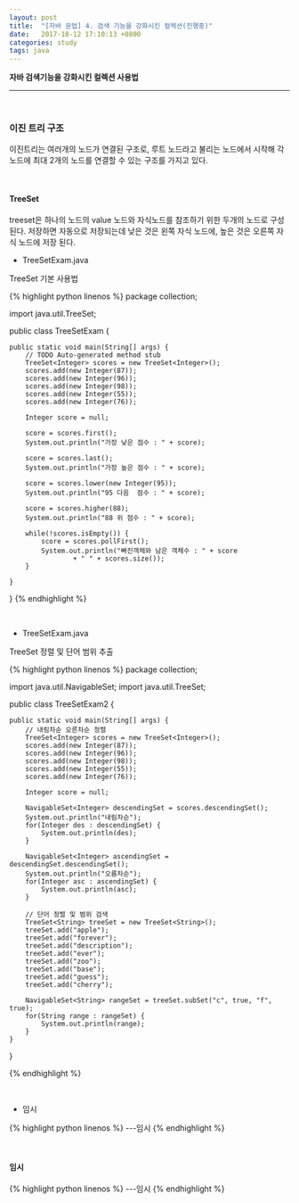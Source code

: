```yaml
---
layout: post
title:  "[자바 문법] 4. 검색 기능을 강화시킨 컬렉션(진행중)"
date:   2017-10-12 17:10:13 +0800
categories: study
tags: java
---
```


**자바 검색기능을 강화시킨 컬렉션 사용법** 

---

<br>

### 이진 트리 구조

이진트리는 여러개의 노드가 연결된 구조로, 루트 노드라고 불리는 노드에서 시작해 각 노드에 최대 2개의 노드를 연결할 수 있는 구조를 가지고 있다.

<br>

#### TreeSet

treeset은 하나의 노드의 value 노드와 자식노드를 참조하기 위한 두개의 노드로 구성된다. 저장하면 자동으로 저장되는데 낮은 것은 왼쪽 자식 노드에, 높은 것은 오른쪽 자식 노드에 저장 된다. 

* TreeSetExam.java

TreeSet 기본 사용법

{% highlight python linenos %}
package collection;

import java.util.TreeSet;

public class TreeSetExam {

	public static void main(String[] args) {
		// TODO Auto-generated method stub
		TreeSet<Integer> scores = new TreeSet<Integer>();
		scores.add(new Integer(87));
		scores.add(new Integer(96));
		scores.add(new Integer(98));
		scores.add(new Integer(55));
		scores.add(new Integer(76));
		
		Integer score = null;
		
		score = scores.first();
		System.out.println("가장 낮은 점수 : " + score);
		
		score = scores.last();
		System.out.println("가장 높은 점수 : " + score);
		
		score = scores.lower(new Integer(95));
		System.out.println("95 다음  점수 : " + score);
		
		score = scores.higher(88);
		System.out.println("88 위 점수 : " + score);
		
		while(!scores.isEmpty()) {
			score = scores.pollFirst();
			System.out.println("빠진객체와 남은 객체수 : " + score 
					+ " " + scores.size());
		}
		
	}

}
{% endhighlight %}

<br>

* TreeSetExam.java

TreeSet 정렬 및 단어 범위 추출

{% highlight python linenos %}
package collection;

import java.util.NavigableSet;
import java.util.TreeSet;

public class TreeSetExam2 {

	public static void main(String[] args) {
		// 내림차순 오른차순 정렬
		TreeSet<Integer> scores = new TreeSet<Integer>();
		scores.add(new Integer(87));
		scores.add(new Integer(96));
		scores.add(new Integer(98));
		scores.add(new Integer(55));
		scores.add(new Integer(76));
		
		Integer score = null;
		
		NavigableSet<Integer> descendingSet = scores.descendingSet();
		System.out.println("내림차순");
		for(Integer des : descendingSet) {
			System.out.println(des);
		}
		
		NavigableSet<Integer> ascendingSet = descendingSet.descendingSet();
		System.out.println("오름차순");
		for(Integer asc : ascendingSet) {
			System.out.println(asc);
		}
		
		// 단어 정렬 및 범위 검색
		TreeSet<String> treeSet = new TreeSet<String>();
		treeSet.add("apple");
		treeSet.add("forever");
		treeSet.add("description");
		treeSet.add("ever");
		treeSet.add("zoo");
		treeSet.add("base");
		treeSet.add("guess");
		treeSet.add("cherry");
		
		NavigableSet<String> rangeSet = treeSet.subSet("c", true, "f", true);
		for(String range : rangeSet) {
			System.out.println(range);
		}
	}
}


{% endhighlight %}

<br>

* 임시

{% highlight python linenos %}
---임시
{% endhighlight %}

<br>


#### 임시

{% highlight python linenos %}
---임시
{% endhighlight %}

<br>
